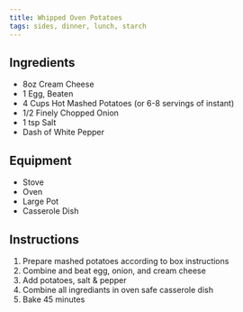```yaml
---
title: Whipped Oven Potatoes
tags: sides, dinner, lunch, starch
---
```


## Ingredients

* 8oz Cream Cheese
* 1 Egg, Beaten
* 4 Cups Hot Mashed Potatoes (or 6-8 servings of instant)
* 1/2 Finely Chopped Onion
* 1 tsp Salt
* Dash of White Pepper

## Equipment

* Stove
* Oven
* Large Pot
* Casserole Dish

## Instructions

1. Prepare mashed potatoes according to box instructions
2. Combine and beat egg, onion, and cream cheese
3. Add potatoes, salt & pepper
4. Combine all ingrediants in oven safe casserole dish
4. Bake 45 minutes

